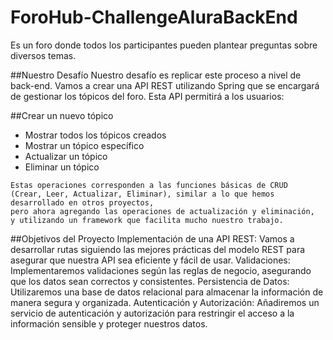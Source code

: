 # ForoHub-ChallengeAluraBackEnd
Es un foro  donde todos los participantes pueden plantear preguntas sobre diversos temas.

##Nuestro Desafío
Nuestro desafío es replicar este proceso a nivel de back-end. Vamos a crear una API REST utilizando Spring que se encargará de gestionar los tópicos del foro. Esta API permitirá a los usuarios:

##Crear un nuevo tópico
* Mostrar todos los tópicos creados
* Mostrar un tópico específico
* Actualizar un tópico
* Eliminar un tópico

```
Estas operaciones corresponden a las funciones básicas de CRUD
(Crear, Leer, Actualizar, Eliminar), similar a lo que hemos desarrollado en otros proyectos,
pero ahora agregando las operaciones de actualización y eliminación,
y utilizando un framework que facilita mucho nuestro trabajo.
```

##Objetivos del Proyecto
Implementación de una API REST: Vamos a desarrollar rutas siguiendo las mejores prácticas del modelo REST para asegurar que nuestra API sea eficiente y fácil de usar.
Validaciones: Implementaremos validaciones según las reglas de negocio, asegurando que los datos sean correctos y consistentes.
Persistencia de Datos: Utilizaremos una base de datos relacional para almacenar la información de manera segura y organizada.
Autenticación y Autorización: Añadiremos un servicio de autenticación y autorización para restringir el acceso a la información sensible y proteger nuestros datos.
